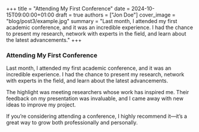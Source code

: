 +++
title = "Attending My First Conference"
date = 2024-10-15T09:00:00+01:00
draft = true
authors = ["Jon Doe"]
cover_image = "blog/post3/example.jpg"
summary = "Last month, I attended my first academic conference, and it was an incredible experience. I had the chance to present my research, network with experts in the field, and learn about the latest advancements."
+++

### Attending My First Conference

Last month, I attended my first academic conference, and it was an incredible experience. I had the chance to present my research, network with experts in the field, and learn about the latest advancements.

The highlight was meeting researchers whose work has inspired me. Their feedback on my presentation was invaluable, and I came away with new ideas to improve my project.

If you’re considering attending a conference, I highly recommend it—it’s a great way to grow both professionally and personally.
